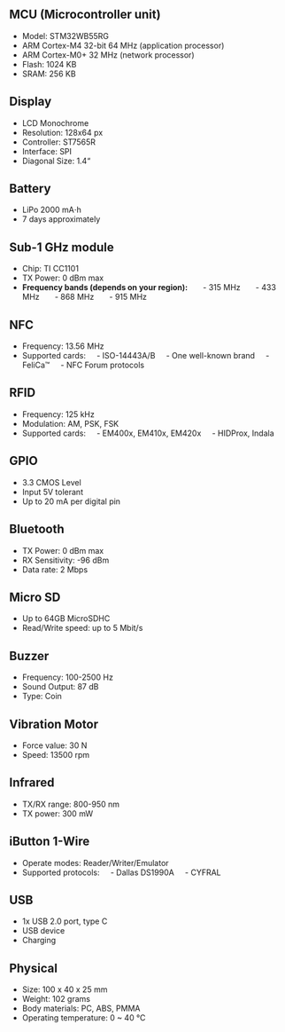 ## MCU (Microcontroller unit)
- Model: STM32WB55RG  
- ARM Cortex-M4 32-bit 64 MHz (application processor)  
- ARM Cortex-M0+ 32 MHz (network processor)  
- Flash: 1024 KB  
- SRAM: 256 KB

## Display
- LCD Monochrome  
- Resolution: 128x64 px  
- Controller: ST7565R 
- Interface: SPI  
- Diagonal Size: 1.4“  

## Battery
- LiPo 2000 mA⋅h  
- 7 days approximately

## Sub-1 GHz module
- Chip: TI CC1101  
- TX Power: 0 dBm max  
- **Frequency bands (depends on your region):**  
    - 315 MHz  
    - 433 MHz  
    - 868 MHz  
    - 915 MHz
  
## NFC
- Frequency: 13.56 MHz
- Supported cards:
    - ISO-14443A/B
    - One well-known brand
    - FeliCa™
    - NFC Forum protocols

## RFID
- Frequency: 125 kHz
- Modulation: AM, PSK, FSK
- Supported cards:
    - EM400x, EM410x, EM420x
    - HIDProx, Indala  

## GPIO
- 3.3 CMOS Level
- Input 5V tolerant
- Up to 20 mA per digital pin

## Bluetooth
- TX Power: 0 dBm max
- RX Sensitivity: -96 dBm
- Data rate: 2 Mbps  

## Micro SD
- Up to 64GB MicroSDHC
- Read/Write speed: up to 5 Mbit/s

## Buzzer
- Frequency: 100-2500 Hz  
- Sound Output: 87 dB  
- Type: Coin

## Vibration Motor
- Force value: 30 N
- Speed: 13500 rpm

## Infrared
- TX/RX range: 800-950 nm
- TX power: 300 mW

## iButton 1-Wire
- Operate modes: Reader/Writer/Emulator
- Supported protocols:
    - Dallas DS1990A
    - CYFRAL

## USB
- 1x USB 2.0 port, type C
- USB device
- Charging
  
## Physical
- Size: 100 x 40 x 25 mm  
- Weight: 102 grams  
- Body materials: PC, ABS, PMMA  
- Operating temperature: 0 ~ 40 °C